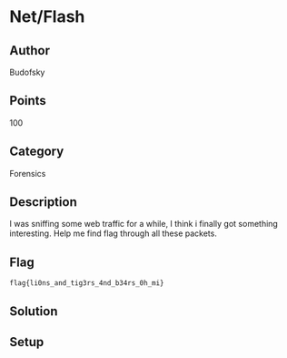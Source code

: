 # Net/Flash

## Author
Budofsky
## Points
100
## Category
Forensics
## Description
I was sniffing some web traffic for a while, I think i finally got something interesting. Help me find flag through all these packets.
## Flag
`flag{li0ns_and_tig3rs_4nd_b34rs_0h_mi}`
## Solution

## Setup
